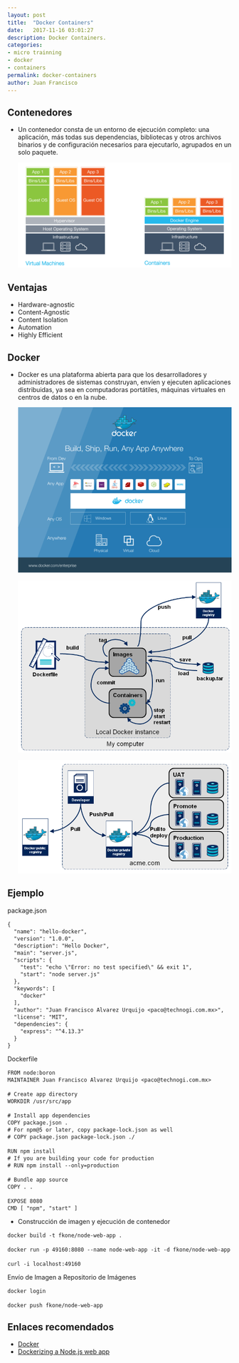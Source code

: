 ```yaml
---
layout: post
title:  "Docker Containers"
date:   2017-11-16 03:01:27
description: Docker Containers.
categories:
- micro trainning
- docker
- containers
permalink: docker-containers
author: Juan Francisco
---
```

## Contenedores
- Un contenedor consta de un entorno de ejecución completo: una aplicación, más todas sus dependencias, bibliotecas y otros archivos binarios y de configuración necesarios para ejecutarlo, agrupados en un solo paquete.

  ![Containers vs VMs](../images/docker-virtual-machines-container.png?raw=true "Containers vs Vitual Machines")

## Ventajas
- Hardware-agnostic
- Content-Agnostic
- Content Isolation
- Automation
- Highly Efficient

## Docker
- Docker es una plataforma abierta para que los desarrolladores y administradores de sistemas construyan, envíen y ejecuten aplicaciones distribuidas, ya sea en computadoras portátiles, máquinas virtuales en centros de datos o en la nube.

  ![Docker Execution](../images/docker-from-dev-to-ops.png?raw=true "Docker Execution")

  ![Docker Lifecycle](../images/docker-stages.png?raw=true "Docker Lifecycle")

  ![Docker Lifecycle-Cont](../images/docker-pull-deploy.png?raw=true "Docker Lifecycle Cont")

## Ejemplo
package.json
````
{
  "name": "hello-docker",
  "version": "1.0.0",
  "description": "Hello Docker",
  "main": "server.js",
  "scripts": {
    "test": "echo \"Error: no test specified\" && exit 1",
    "start": "node server.js"
  },
  "keywords": [
    "docker"
  ],
  "author": "Juan Francisco Alvarez Urquijo <paco@technogi.com.mx>",
  "license": "MIT",
  "dependencies": {
    "express": "^4.13.3"
  }
}  
````

Dockerfile
````
FROM node:boron
MAINTAINER Juan Francisco Alvarez Urquijo <paco@technogi.com.mx>

# Create app directory
WORKDIR /usr/src/app

# Install app dependencies
COPY package.json .
# For npm@5 or later, copy package-lock.json as well
# COPY package.json package-lock.json ./

RUN npm install
# If you are building your code for production
# RUN npm install --only=production

# Bundle app source
COPY . .

EXPOSE 8080
CMD [ "npm", "start" ]
````

- Construcción de imagen y ejecución de contenedor
````
docker build -t fkone/node-web-app .

docker run -p 49160:8080 --name node-web-app -it -d fkone/node-web-app

curl -i localhost:49160
````

Envío de Imagen a Repositorio de Imágenes
````
docker login

docker push fkone/node-web-app
````

## Enlaces recomendados
- [Docker](https://www.docker.com/)
- [Dockerizing a Node.js web app](https://nodejs.org/en/docs/guides/nodejs-docker-webapp/)
